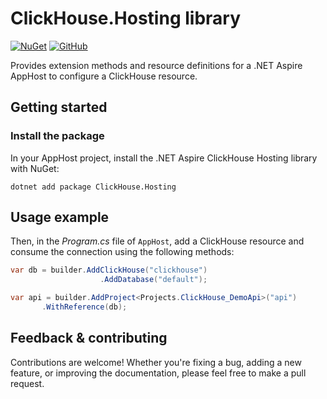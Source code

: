 # ClickHouse.Hosting library

[![NuGet](https://img.shields.io/nuget/v/ClickHouse.Hosting)](https://www.nuget.org/packages/ClickHouse.Hosting)
[![GitHub](https://img.shields.io/github/license/cristipufu/aspire-hosting-clickhouse)](https://github.com/cristipufu/aspnetcore-redis-rate-limiting/blob/master/LICENSE)

Provides extension methods and resource definitions for a .NET Aspire AppHost to configure a ClickHouse resource.

## Getting started

### Install the package

In your AppHost project, install the .NET Aspire ClickHouse Hosting library with NuGet:

```dotnetcli
dotnet add package ClickHouse.Hosting
```

## Usage example

Then, in the _Program.cs_ file of `AppHost`, add a ClickHouse resource and consume the connection using the following methods:

```csharp
var db = builder.AddClickHouse("clickhouse")
                    .AddDatabase("default");

var api = builder.AddProject<Projects.ClickHouse_DemoApi>("api")
       .WithReference(db);
```


## Feedback & contributing

Contributions are welcome! Whether you're fixing a bug, adding a new feature, or improving the documentation, please feel free to make a pull request.
